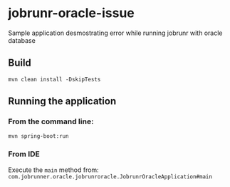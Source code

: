 # jobrunr-oracle-issue
Sample application desmostrating error while running jobrunr with oracle database

## Build

```shell
mvn clean install -DskipTests
```

## Running the application


### From the command line:

```shell
mvn spring-boot:run
```

### From IDE

Execute the `main` method from: `com.jobrunner.oracle.jobrunroracle.JobrunrOracleApplication#main`


